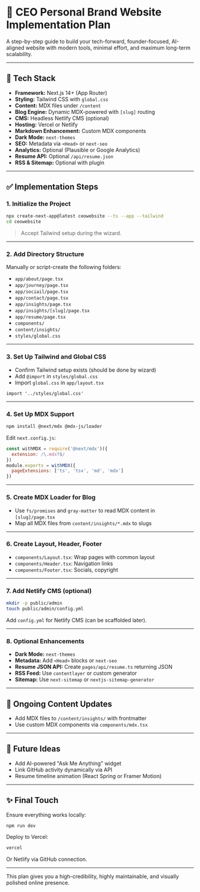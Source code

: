# 🚀 CEO Personal Brand Website Implementation Plan

A step-by-step guide to build your tech-forward, founder-focused, AI-aligned website with modern tools, minimal effort, and maximum long-term scalability.

---

## 🧱 Tech Stack

- **Framework:** Next.js 14+ (App Router)
- **Styling:** Tailwind CSS with `global.css`
- **Content:** MDX files under `/content`
- **Blog Engine:** Dynamic MDX-powered with `[slug]` routing
- **CMS:** Headless Netlify CMS (optional)
- **Hosting:** Vercel or Netlify
- **Markdown Enhancement:** Custom MDX components
- **Dark Mode:** `next-themes`
- **SEO:** Metadata via `<Head>` or `next-seo`
- **Analytics:** Optional (Plausible or Google Analytics)
- **Resume API:** Optional `/api/resume.json`
- **RSS & Sitemap:** Optional with plugin

---

## ✅ Implementation Steps


### 1. Initialize the Project

```bash
npx create-next-app@latest ceowebsite --ts --app --tailwind
cd ceowebsite
```

> Accept Tailwind setup during the wizard.

---

### 2. Add Directory Structure

Manually or script-create the following folders:

- `app/about/page.tsx`
- `app/journey/page.tsx`
- `app/sociail/page.tsx`
- `app/contact/page.tsx`
- `app/insights/page.tsx`
- `app/insights/[slug]/page.tsx`
- `app/resume/page.tsx`
- `components/`
- `content/insights/`
- `styles/global.css`

---

### 3. Set Up Tailwind and Global CSS

- Confirm Tailwind setup exists (should be done by wizard)
- Add `@import` in `styles/global.css`
- Import `global.css` in `app/layout.tsx`

```tsx
import '../styles/global.css'
```

---

### 4. Set Up MDX Support

```bash
npm install @next/mdx @mdx-js/loader
```

Edit `next.config.js`:

```js
const withMDX = require('@next/mdx')({
  extension: /\.mdx?$/
})
module.exports = withMDX({
  pageExtensions: ['ts', 'tsx', 'md', 'mdx']
})
```

---

### 5. Create MDX Loader for Blog

- Use `fs/promises` and `gray-matter` to read MDX content in `[slug]/page.tsx`
- Map all MDX files from `content/insights/*.mdx` to slugs

---

### 6. Create Layout, Header, Footer

- `components/Layout.tsx`: Wrap pages with common layout
- `components/Header.tsx`: Navigation links
- `components/Footer.tsx`: Socials, copyright

---

### 7. Add Netlify CMS (optional)

```bash
mkdir -p public/admin
touch public/admin/config.yml
```

Add `config.yml` for Netlify CMS (can be scaffolded later).

---

### 8. Optional Enhancements

- **Dark Mode:** `next-themes`
- **Metadata:** Add `<Head>` blocks or `next-seo`
- **Resume JSON API:** Create `pages/api/resume.ts` returning JSON
- **RSS Feed:** Use `contentlayer` or custom generator
- **Sitemap:** Use `next-sitemap` or `nextjs-sitemap-generator`

---

## 🔄 Ongoing Content Updates

- Add MDX files to `/content/insights/` with frontmatter
- Use custom MDX components via `components/mdx.tsx`

---

## 🧠 Future Ideas

- Add AI-powered "Ask Me Anything" widget
- Link GitHub activity dynamically via API
- Resume timeline animation (React Spring or Framer Motion)

---

## ✨ Final Touch

Ensure everything works locally:

```bash
npm run dev
```

Deploy to Vercel:

```bash
vercel
```

Or Netlify via GitHub connection.

---

This plan gives you a high-credibility, highly maintainable, and visually polished online presence.